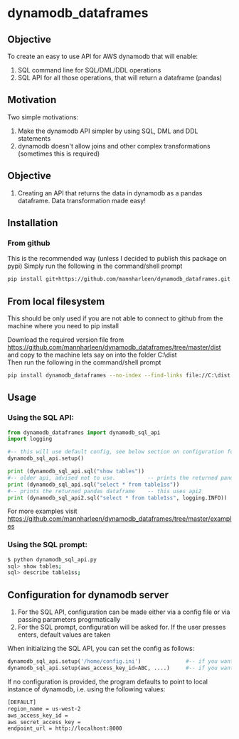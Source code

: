# dynamodb_dataframes

## Objective

To create an easy to use API for AWS dynamodb that will enable:
1. SQL command line for SQL/DML/DDL operations  
2. SQL API for all those operations, that will return a dataframe (pandas)

## Motivation

Two simple motivations:
1. Make the dynamodb API simpler by using SQL, DML and DDL statements
2. dynamodb doesn't allow joins and other complex transformations (sometimes this is required)

## Objective

1. Creating an API that returns the data in dynamodb as a pandas dataframe. Data transformation made easy!

## Installation

### From github

This is the recommended way (unless I decided to publish this package on pypi)
Simply run the following in the command/shell prompt
```sh
pip install git+https://github.com/mannharleen/dynamodb_dataframes.git
```

## From local filesystem

This should be only used if you are not able to connect to github from the machine where you need to pip install

Download the required version file from https://github.com/mannharleen/dynamodb_dataframes/tree/master/dist and copy to the machine lets say on into the folder C:\dist\
Then run the following in the command/shell prompt
```sh
pip install dynamodb_dataframes --no-index --find-links file://C:\dist
```

## Usage

### Using the SQL API:

```python
from dynamodb_dataframes import dynamodb_sql_api
import logging

#-- this will use default config, see below section on configuration for details
dynamodb_sql_api.setup()                                                   

print (dynamodb_sql_api.sql("show tables"))
#-- older api, advised not to use.          -- prints the returned pandas dataframe
print (dynamodb_sql_api.sql("select * from table1ss"))
#-- prints the returned pandas dataframe    -- this uses api2
print (dynamodb_sql_api2.sql("select * from table1ss", logging.INFO))      
```
For more examples visit https://github.com/mannharleen/dynamodb_dataframes/tree/master/examples

### Using the SQL prompt:

```sh
$ python dynamodb_sql_api.py
sql> show tables;
sql> describe table1ss;
```

## Configuration for dynamodb server

1. For the SQL API, configuration can be made either via a config file or via passing parameters progrmatically
2. For the SQL prompt, configuration will be asked for. If the user presses enters, default values are taken

When initializing the SQL API, you can set the config as follows:
```python
dynamodb_sql_api.setup('/home/config.ini')              #-- if you want to specify location of config file
dynamodb_sql_api.setup(aws_access_key_id=ABC, ....)     #-- if you want to specify config as paramters
```

If no configuration is provided, the program defaults to point to local instance of dynamodb, i.e. using the following values:
```bash
[DEFAULT]
region_name = us-west-2
aws_access_key_id =  
aws_secret_access_key =  
endpoint_url = http://localhost:8000
```
